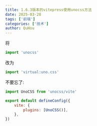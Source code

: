 ```yaml
---
title: 1.6.3版本的vitepress使用unocss方法
date: 2025-03-28
tags: ['前端']
categories: ['技术']
author: QuHou
---
```


将

```js
import 'unocss'
```

改为

```js
import 'virtual:uno.css'
```

不要忘了:

```js
import UnoCSS from 'unocss/vite'

export default defineConfig({
    vite: {
        plugins: [UnoCSS()],
    },
})
```

